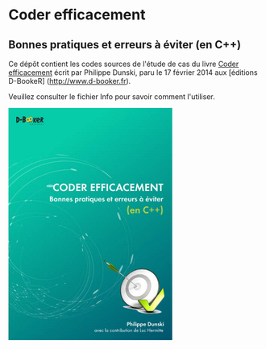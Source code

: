 # Coder efficacement
## Bonnes pratiques et erreurs à éviter (en C++)

Ce dépôt contient les codes sources de l'étude de cas du livre [Coder efficacement](http://d-booker.jo.my/coder-efficacement) écrit par Philippe Dunski, paru le 17 février 2014 aux [éditions D-BookeR] (http://www.d-booker.fr).

Veuillez consulter le fichier Info pour savoir comment l'utiliser.

![Couverture du livre](coder_cpp-book.jpg)
